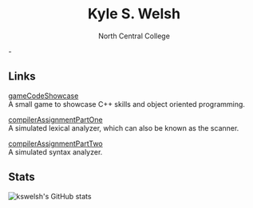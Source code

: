 <h1 align="center">Kyle S. Welsh</h1>

<p align="center">North Central College</p>
-

## Links

[gameCodeShowcase](https://github.com/kswelsh/gameCodeShowcase "gameCodeShowcase Repo") <br />
A small game to showcase C++ skills and object oriented programming. <br />

[compilerAssignmentPartOne](https://github.com/kswelsh/compilerAssignmentPartOne "compilerAssignmentPartOne Repo") <br />
A simulated lexical analyzer, which can also be known as the scanner. <br />

[compilerAssignmentPartTwo](https://github.com/kswelsh/compilerAssignmentPartTwo "compilerAssignmentPartTwo Repo") <br />
A simulated syntax analyzer. <br />
  
## Stats
![kswelsh's GitHub stats](https://github-readme-stats.vercel.app/api?username=kswelsh&count_private=true)
